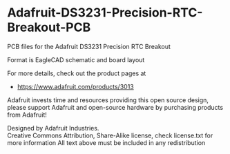 # Adafruit-DS3231-Precision-RTC-Breakout-PCB
PCB files for the Adafruit DS3231 Precision RTC Breakout

Format is EagleCAD schematic and board layout

For more details, check out the product pages at

  * https://www.adafruit.com/products/3013

Adafruit invests time and resources providing this open source design, 
please support Adafruit and open-source hardware by purchasing 
products from Adafruit!

Designed by Adafruit Industries.  
Creative Commons Attribution, Share-Alike license, check license.txt for more information
All text above must be included in any redistribution